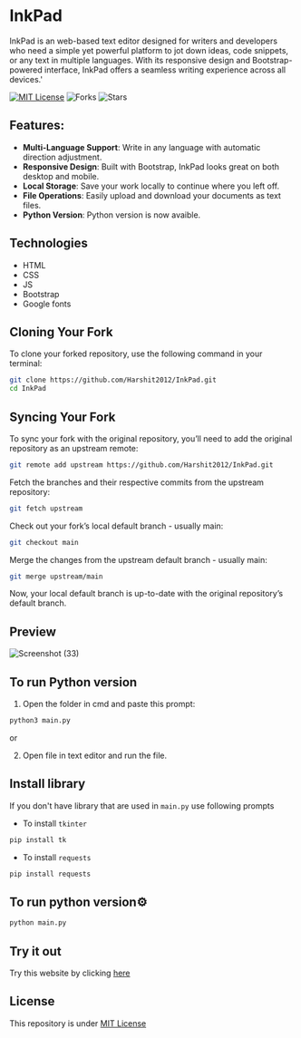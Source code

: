 # InkPad
InkPad is an web-based text editor designed for writers and developers who need a simple yet powerful platform to jot down ideas, code snippets, or any text in multiple languages. With its responsive design and Bootstrap-powered interface, InkPad offers a seamless writing experience across all devices.'

[![MIT License](https://img.shields.io/badge/License-MIT-green.svg)](https://github.com/Harshit2012/InkPad?tab=MIT-1-ov-file#readme)
![Forks](https://img.shields.io/github/forks/harshit2012/inkpad)
![Stars](https://img.shields.io/github/stars/harshit2012/inkpad)

## Features:
- **Multi-Language Support**: Write in any language with automatic direction adjustment.
- **Responsive Design**: Built with Bootstrap, InkPad looks great on both desktop and mobile.
- **Local Storage**: Save your work locally to continue where you left off.
- **File Operations**: Easily upload and download your documents as text files.
- **Python Version**: Python version is now avaible.

## Technologies
- HTML
- CSS
- JS
- Bootstrap
- Google fonts

## Cloning Your Fork

To clone your forked repository, use the following command in your terminal:

```bash
git clone https://github.com/Harshit2012/InkPad.git
cd InkPad
```

## Syncing Your Fork
To sync your fork with the original repository, you’ll need to add the original repository as an upstream remote:
```bash
git remote add upstream https://github.com/Harshit2012/InkPad.git
```

Fetch the branches and their respective commits from the upstream repository:
```bash
git fetch upstream
```
Check out your fork’s local default branch - usually main:
```bash
git checkout main
```

Merge the changes from the upstream default branch - usually main:
```bash
git merge upstream/main
```

Now, your local default branch is up-to-date with the original repository’s default branch.

## Preview
![Screenshot (33)](https://github.com/Harshit2012/InkPad/assets/105143145/6d5bd342-d7c6-4a9a-bfd2-1925954b18a7)

## To run Python version
1. Open the folder in cmd and paste this prompt:
```bash
python3 main.py
```
or

2. Open file in text editor and run the file.

## Install library
If you don't have library that are used in `main.py` use following prompts
- To install `tkinter`
```bash
pip install tk
```
- To install `requests`
```bash
pip install requests
```
## To run python version⚙️
```bash
python main.py
```

## Try it out
Try this website by clicking [here](https://harshit2012.github.io/InkPad/)

## License
This repository is under [MIT License](https://github.com/Harshit2012/InkPad?tab=MIT-1-ov-file#readme)
